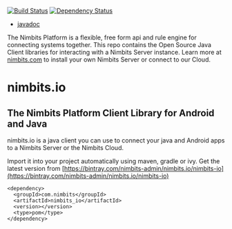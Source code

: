 [![Build Status](http://34.226.183.46:8080/buildStatus/icon?job=nimbits.io)](http://34.226.183.46:8080/job/nimbits.io/) [![Dependency Status](https://www.versioneye.com/user/projects/5943e5da6725bd00475ca1f3/badge.svg?style=flat-square)](https://www.versioneye.com/user/projects/5943e5da6725bd00475ca1f3)

* [javadoc](http://34.226.183.46:8080/job/nimbits.io/javadoc)



The Nimbits Platform is a flexible, free form api and rule engine for connecting systems together. This repo contains the Open Source Java Client libraries for interacting with a Nimbits Server instance. Learn more at
[nimbits.com](http://www.nimbits.com) to install your own Nimbits Server or connect to our Cloud.

# nimbits.io

## The Nimbits Platform Client Library for Android and Java

nimbits.io is a java client you can use to connect your java and Android apps to a Nimbits Server or the Nimbits Cloud.

Import it into your project automatically using maven, gradle or ivy. Get the latest version from [https://bintray.com/nimbits-admin/nimbits.io/nimbits-io](https://bintray.com/nimbits-admin/nimbits.io/nimbits-io)
```
<dependency>
  <groupId>com.nimbits</groupId>
  <artifactId>nimbits_io</artifactId>
  <version></version>
  <type>pom</type>
</dependency>
```
